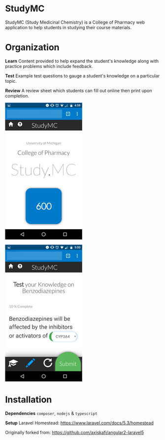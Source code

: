 # StudyMC
StudyMC (Study Medicinal Chemistry) is a College of Pharmacy web application to help students in studying their course materials.

# Organization
<strong>Learn</strong>
Content provided to help expand the student's knowledge along with practice problems which include feedback.

<strong>Test</strong>
Example test questions to gauge a student's knowledge on a particular topic.

<strong>Review</strong>
A review sheet which students can fill out online then print upon completion.

![Home Screen](/readme/HomeScreen.png?raw=true "Home Screen")

![Example Test Question](/readme/TestQuestion.png?raw=true "Example Test Question")

# Installation

<strong>Dependencies</strong>
`composer`, `nodejs` & `typescript`

<strong>Setup</strong>
Laravel Homestead: https://www.laravel.com/docs/5.3/homestead



Originally forked from: https://github.com/axiskafi/angular2-laravel5